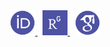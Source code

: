 <div align=center>
  <a href="https://orcid.org/0000-0001-7809-771X">
    <img src="./img/orcid.svg" alt="Google Scholar" width="40">
  </a>
  &nbsp
  <a href="https://www.researchgate.net/profile/Sebastian-Ehlert">
    <img src="./img/researchgate.svg" alt="Google Scholar" width="40">
  </a>
  &nbsp
  <a href="https://scholar.google.com/citations?user=p-IINbsAAAAJ&hl=en&oi=ao">
    <img src="./img/google-scholar.svg" alt="Google Scholar" width="40">
  </a>
</div>